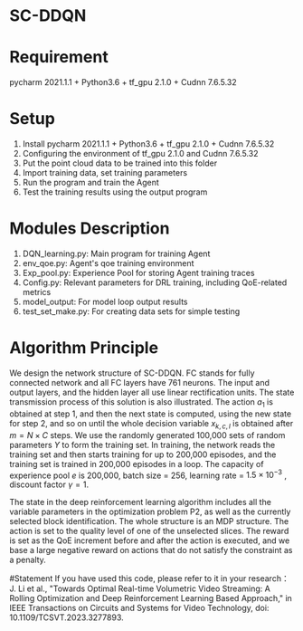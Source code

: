 # SC-DDQN
# Requirement
pycharm 2021.1.1 + Python3.6 + tf_gpu 2.1.0 + Cudnn 7.6.5.32

# Setup 
1. Install pycharm 2021.1.1 + Python3.6 + tf_gpu 2.1.0 + Cudnn 7.6.5.32
2. Configuring the environment of tf_gpu 2.1.0 and Cudnn 7.6.5.32
3. Put the point cloud data to be trained into this folder
4. Import training data, set training parameters
5. Run the program and train the Agent
6. Test the training results using the output program

# Modules Description 
1. DQN_learning.py: Main program for training Agent
2. env_qoe.py: Agent's qoe training environment
3. Exp_pool.py: Experience Pool for storing Agent training traces
4. Config.py: Relevant parameters for DRL training, including QoE-related metrics
5. model_output: For model loop output results
6. test_set_make.py: For creating data sets for simple testing

# Algorithm Principle
We design the network structure of SC-DDQN. FC stands for fully connected network and all FC layers have 761 neurons. The input and output layers, and the hidden layer all use linear rectification units. The state transmission process of this solution is also illustrated. The action $a_{1}$ is obtained at step 1, and then the next state is computed, using the new state for step 2, and so on until the whole decision variable $x_{k,c,l}$ is obtained after $m=N\times C$ steps. We use the randomly generated 100,000 sets of random parameters ${Y}$ to form the training set. In training, the network reads the training set and then starts training for up to 200,000 episodes, and the training set is trained in 200,000 episodes in a loop. The capacity of experience pool $e$ is 200,000, batch size = 256, learning rate = $1.5\times 10^{-3}$ , discount factor $\gamma = 1$. 

The state in the deep reinforcement learning algorithm includes all the variable parameters in the optimization problem P2, as well as the currently selected block identification. The whole structure is an MDP structure. The action is set to the quality level of one of the unselected slices. The reward is set as the QoE increment before and after the action is executed, and we base a large negative reward on actions that do not satisfy the constraint as a penalty.

#Statement
If you have used this code, please refer to it in your research：
J. Li et al., "Towards Optimal Real-time Volumetric Video Streaming: A Rolling Optimization and Deep Reinforcement Learning Based Approach," in IEEE Transactions on Circuits and Systems for Video Technology, doi: 10.1109/TCSVT.2023.3277893.
